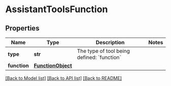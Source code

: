 # AssistantToolsFunction

## Properties
Name | Type | Description | Notes
------------ | ------------- | ------------- | -------------
**type** | **str** | The type of tool being defined: &#x60;function&#x60; | 
**function** | [**FunctionObject**](FunctionObject.md) |  | 

[[Back to Model list]](../README.md#documentation-for-models) [[Back to API list]](../README.md#documentation-for-api-endpoints) [[Back to README]](../README.md)

